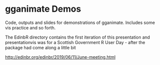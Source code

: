 # gganimate Demos

Code, outputs and slides for demonstrations of gganimate. Includes some vis practice and so forth. 

The EdinbR directory contains the first iteration of this presentation and presentationvis was for a Scottish Government R User Day - after the package had come along a little bit

http://edinbr.org/edinbr/2019/06/11/June-meeting.html

